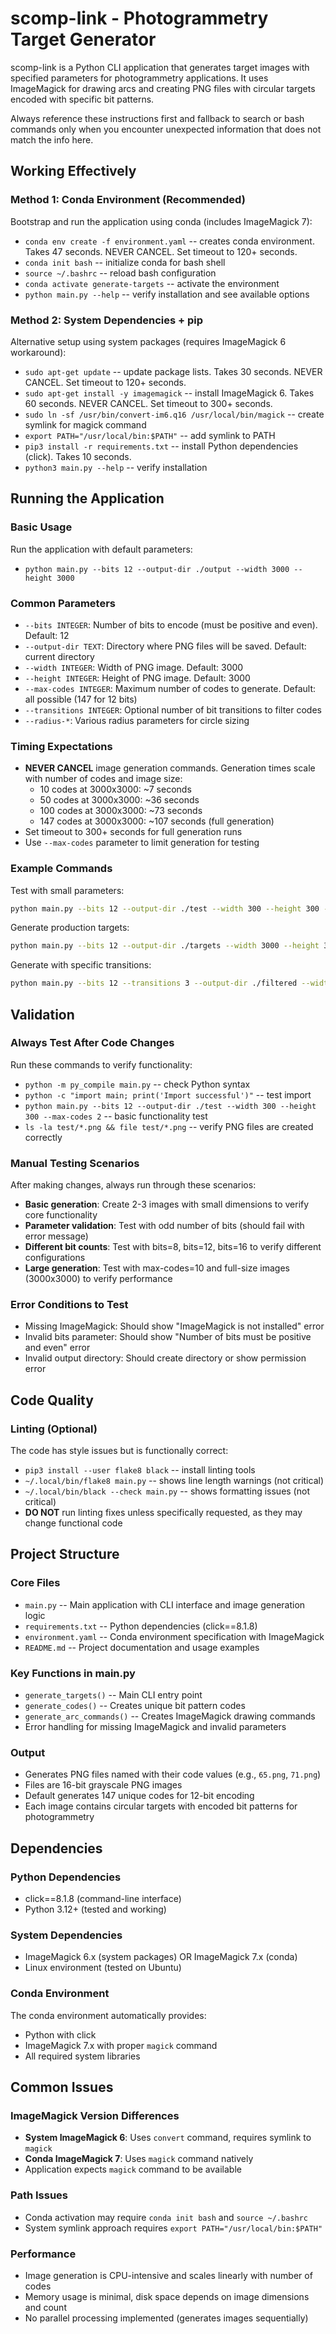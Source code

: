 # scomp-link - Photogrammetry Target Generator

scomp-link is a Python CLI application that generates target images with specified parameters for photogrammetry applications. It uses ImageMagick for drawing arcs and creating PNG files with circular targets encoded with specific bit patterns.

Always reference these instructions first and fallback to search or bash commands only when you encounter unexpected information that does not match the info here.

## Working Effectively

### Method 1: Conda Environment (Recommended)
Bootstrap and run the application using conda (includes ImageMagick 7):
- `conda env create -f environment.yaml` -- creates conda environment. Takes 47 seconds. NEVER CANCEL. Set timeout to 120+ seconds.
- `conda init bash` -- initialize conda for bash shell
- `source ~/.bashrc` -- reload bash configuration  
- `conda activate generate-targets` -- activate the environment
- `python main.py --help` -- verify installation and see available options

### Method 2: System Dependencies + pip
Alternative setup using system packages (requires ImageMagick 6 workaround):
- `sudo apt-get update` -- update package lists. Takes 30 seconds. NEVER CANCEL. Set timeout to 120+ seconds.
- `sudo apt-get install -y imagemagick` -- install ImageMagick 6. Takes 60 seconds. NEVER CANCEL. Set timeout to 300+ seconds.
- `sudo ln -sf /usr/bin/convert-im6.q16 /usr/local/bin/magick` -- create symlink for magick command
- `export PATH="/usr/local/bin:$PATH"` -- add symlink to PATH
- `pip3 install -r requirements.txt` -- install Python dependencies (click). Takes 10 seconds.
- `python3 main.py --help` -- verify installation

## Running the Application

### Basic Usage
Run the application with default parameters:
- `python main.py --bits 12 --output-dir ./output --width 3000 --height 3000`

### Common Parameters
- `--bits INTEGER`: Number of bits to encode (must be positive and even). Default: 12
- `--output-dir TEXT`: Directory where PNG files will be saved. Default: current directory
- `--width INTEGER`: Width of PNG image. Default: 3000
- `--height INTEGER`: Height of PNG image. Default: 3000
- `--max-codes INTEGER`: Maximum number of codes to generate. Default: all possible (147 for 12 bits)
- `--transitions INTEGER`: Optional number of bit transitions to filter codes
- `--radius-*`: Various radius parameters for circle sizing

### Timing Expectations
- **NEVER CANCEL** image generation commands. Generation times scale with number of codes and image size:
  - 10 codes at 3000x3000: ~7 seconds  
  - 50 codes at 3000x3000: ~36 seconds
  - 100 codes at 3000x3000: ~73 seconds  
  - 147 codes at 3000x3000: ~107 seconds (full generation)
- Set timeout to 300+ seconds for full generation runs
- Use `--max-codes` parameter to limit generation for testing

### Example Commands
Test with small parameters:
```bash
python main.py --bits 12 --output-dir ./test --width 300 --height 300 --max-codes 5
```

Generate production targets:
```bash
python main.py --bits 12 --output-dir ./targets --width 3000 --height 3000
```

Generate with specific transitions:
```bash
python main.py --bits 12 --transitions 3 --output-dir ./filtered --width 3000 --height 3000 --max-codes 10
```

## Validation

### Always Test After Code Changes
Run these commands to verify functionality:
- `python -m py_compile main.py` -- check Python syntax
- `python -c "import main; print('Import successful')"` -- test import
- `python main.py --bits 12 --output-dir ./test --width 300 --height 300 --max-codes 2` -- basic functionality test
- `ls -la test/*.png && file test/*.png` -- verify PNG files are created correctly

### Manual Testing Scenarios
After making changes, always run through these scenarios:
- **Basic generation**: Create 2-3 images with small dimensions to verify core functionality
- **Parameter validation**: Test with odd number of bits (should fail with error message)
- **Different bit counts**: Test with bits=8, bits=12, bits=16 to verify different configurations
- **Large generation**: Test with max-codes=10 and full-size images (3000x3000) to verify performance

### Error Conditions to Test
- Missing ImageMagick: Should show "ImageMagick is not installed" error
- Invalid bits parameter: Should show "Number of bits must be positive and even" error
- Invalid output directory: Should create directory or show permission error

## Code Quality

### Linting (Optional)
The code has style issues but is functionally correct:
- `pip3 install --user flake8 black` -- install linting tools
- `~/.local/bin/flake8 main.py` -- shows line length warnings (not critical)
- `~/.local/bin/black --check main.py` -- shows formatting issues (not critical)
- **DO NOT** run linting fixes unless specifically requested, as they may change functional code

## Project Structure

### Core Files
- `main.py` -- Main application with CLI interface and image generation logic
- `requirements.txt` -- Python dependencies (click==8.1.8)
- `environment.yaml` -- Conda environment specification with ImageMagick
- `README.md` -- Project documentation and usage examples

### Key Functions in main.py
- `generate_targets()` -- Main CLI entry point
- `generate_codes()` -- Creates unique bit pattern codes
- `generate_arc_commands()` -- Creates ImageMagick drawing commands
- Error handling for missing ImageMagick and invalid parameters

### Output
- Generates PNG files named with their code values (e.g., `65.png`, `71.png`)
- Files are 16-bit grayscale PNG images
- Default generates 147 unique codes for 12-bit encoding
- Each image contains circular targets with encoded bit patterns for photogrammetry

## Dependencies

### Python Dependencies
- click==8.1.8 (command-line interface)
- Python 3.12+ (tested and working)

### System Dependencies
- ImageMagick 6.x (system packages) OR ImageMagick 7.x (conda)
- Linux environment (tested on Ubuntu)

### Conda Environment
The conda environment automatically provides:
- Python with click
- ImageMagick 7.x with proper `magick` command
- All required system libraries

## Common Issues

### ImageMagick Version Differences
- **System ImageMagick 6**: Uses `convert` command, requires symlink to `magick`
- **Conda ImageMagick 7**: Uses `magick` command natively  
- Application expects `magick` command to be available

### Path Issues
- Conda activation may require `conda init bash` and `source ~/.bashrc`
- System symlink approach requires `export PATH="/usr/local/bin:$PATH"`

### Performance
- Image generation is CPU-intensive and scales linearly with number of codes
- Memory usage is minimal, disk space depends on image dimensions and count
- No parallel processing implemented (generates images sequentially)
